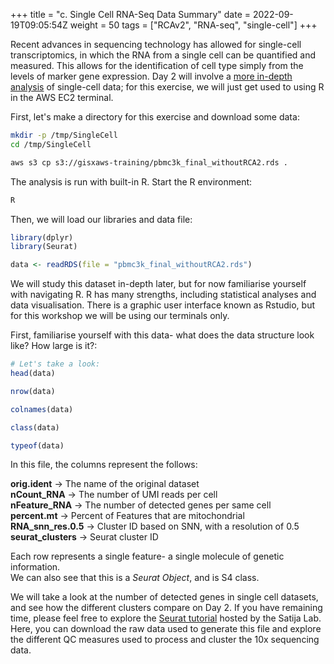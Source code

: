 +++
title = "c. Single Cell RNA-Seq Data Summary"
date = 2022-09-19T09:05:54Z
weight = 50
tags = ["RCAv2", "RNA-seq", "single-cell"]
+++

Recent advances in sequencing technology has allowed for single-cell transcriptomics, in which the RNA from a single cell can be quantified and measured. This allows for the identification of cell type simply from the levels of marker gene expression. Day 2 will involve a [more in-depth analysis](http://slchen-lab-training.s3-website-ap-southeast-1.amazonaws.com/12-creates3sharedata/08-singlecell.html) of single-cell data; for this exercise, we will just get used to using R in the AWS EC2 terminal. 

First, let's make a directory for this exercise and download some data:

```bash 
mkdir -p /tmp/SingleCell
cd /tmp/SingleCell

aws s3 cp s3://gisxaws-training/pbmc3k_final_withoutRCA2.rds .
```

The analysis is run with built-in R. Start the R environment:
```bash
R
```

Then, we will load our libraries and data file:
```R
library(dplyr)
library(Seurat)

data <- readRDS(file = "pbmc3k_final_withoutRCA2.rds")
```

We will study this dataset in-depth later, but for now familiarise yourself with navigating R. R has many strengths, including statistical analyses and data visualisation. There is a graphic user interface known as Rstudio, but for this workshop we will be using our terminals only.

First, familiarise yourself with this data- what does the data structure look like? How large is it?:

```R
# Let's take a look:
head(data)

nrow(data)

colnames(data)

class(data)

typeof(data)
```

In this file, the columns represent the follows:

**orig.ident**          -> The name of the original dataset  
**nCount\_RNA**         -> The number of UMI reads per cell  
**nFeature\_RNA**       -> The number of detected genes per same cell  
**percent.mt**          -> Percent of Features that are mitochondrial  
**RNA\_snn\_res.0.5**   -> Cluster ID based on SNN, with a resolution of 0.5  
**seurat\_clusters**    -> Seurat cluster ID   

Each row represents a single feature- a single molecule of genetic information.  
We can also see that this is a _Seurat Object_, and is S4 class. 

We will take a look at the number of detected genes in single cell datasets, and see how the different clusters compare on Day 2. If you have remaining time, please feel free to explore the [Seurat tutorial](https://satijalab.org/seurat/articles/pbmc3k_tutorial.html) hosted by the Satija Lab. Here, you can download the raw data used to generate this file and explore the different QC measures used to process and cluster the 10x sequencing data.
